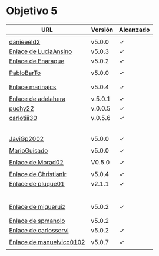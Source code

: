 # Objetivo 5

| URL                                                                                       | Versión | Alcanzado |
|-------------------------------------------------------------------------------------------|---------|-----------|
| <!-- Enlace de sergioae19 -->                                                             |         |           |
| [danieeeld2](https://github.com/danieeeld2/LogisticsRoutes/pull/44)                       | v5.0.0  | ✓         |
| [Enlace de LuciaAnsino](https://github.com/LuciaAnsino/CompraOnline/pull/26)              | v5.0.3  | ✓         |
| [Enlace de Enaraque](https://github.com/Enaraque/bus_stadistics/pull/49)                  | v5.0.2  | ✓         |
| <!-- Enlace de giorgiogiovanni -->                                                        |         |           |
| [PabloBarTo](https://github.com/PabloBarTo/Empresa/pull/25)                               | v5.0.0  | ✓         |
| <!-- Enlace de danibarranqueroo -->                                                       |         |           |
| <!-- Enlace de Amadocm -->                                                                |         |           |
| [Enlace marinajcs](https://github.com/marinajcs/asignacionTareas/pull/33)                 | v5.0.4  |  ✓          |
| <!-- Enlace de GiancaGrizzly -->                                                          |         |           |
| [Enlace de adelahera](https://github.com/adelahera/basket-stats/pull/39)                  | v.5.0.1 | ✓         |
| [puchy22](https://github.com/puchy22/nutri-app/pull/41)                                   | v.0.0.5 | ✓         |
| [carlotiii30](https://github.com/carlotiii30/organizacionSemanal/pull/45)                 | v.0.5.6 | ✓         |
| <!-- Enlace de sergioffdez -->                                                            |         |           |
| <!-- Enlace de DarckMonster -->                                                           |         |           |
| <!-- Enlace de eugrdfolcha -->                                                            |         |           |
| <!-- Enlace de diagmatrix -->                                                             |         |           |
| <!-- Enlace de JaimeGM96 -->                                                              |         |           |
| [JaviGp2002](https://github.com/javigp2002/LazyFood/pull/36)                              | v5.0.0  | ✓         |
| <!-- Enlace de shvtwp -->                                                                 |         |           |
| [MarioGuisado](https://github.com/MarioGuisado/TrainMe/pull/53)                           | v5.0.0  | ✓         |
| <!-- Enlace de J P S -->                                                                  |         |           |
| [Enlace de Morad02](https://github.com/Morad02/F1Data/pull/35)                            | V0.5.0  | ✓         |
| <!-- Enlace de albertolj -->                                                              |         |           |
| [Enlace de Christianlr](https://github.com/Christianlr/MIBarberSchedule/pull/48)          | v5.0.4  | ✓         |
| [Enlace de pluque01](https://github.com/pluque01/CofreSagradoVirtual/pull/30)             | v2.1.1  | ✓         |
| <!-- Enlace de josemponce -->                                                             |         |           |
| <!-- Enlace de smallPingu -->                                                             |         |           |
| <!-- Enlace de chelunike -->                                                              |         |           |
| <!-- Enlace de M M M -->                                                                  |         |           |
| <!-- Enlace de moshidev -->                                                               |         |           |
| <!-- Enlace de R L O E -->                                                                |         |           |
| [Enlace de migueruiz](https://github.com/migueruiz/Automatricula/pull/41)                 | v5.0.2  | ✓         |
| <!-- Enlace de Javito198 -->                                                              |         |           |
| <!-- Enlace de Alvarosanpal95 -->                                                         |         |           |
| [Enlace de spmanolo](https://github.com/spmanolo/calidad-aire/pull/36)                    | v5.0.2  |           |
| [Enlace de carlosservi](https://github.com/carlosservi/asistente_ruta_camioneros/pull/53) | v5.0.2  | ✓         |
| <!-- Enlace de raultl12 -->                                                               |         |           |
| [Enlace de manuelvico0102](https://github.com/manuelvico0102/easySelect/pull/33)          | v5.0.7  | ✓         |
| <!-- Enlace de johnwaves -->                                                              |         |           |
